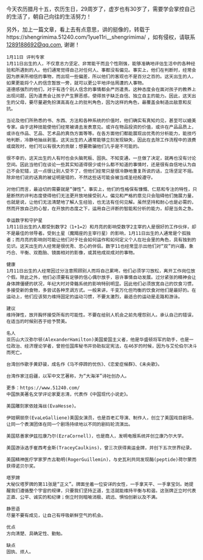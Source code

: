 

   今天农历腊月十五，农历生日，29周岁了，虚岁也有30岁了，需要学会掌控自己的生活了，朝自己向往的生活努力！



   另外，加上一篇文章，看上去有点意思，讲的挺像的，转载于https://shengrimima.51240.com/1yue11ri__shengrimima/
   ，如有侵权，请联系 1289188692@qq.com, 谢谢！

    1月11日 评判专家
    1月11日出生的人，不仅意志力坚定、非常能干而且个性刚强，能够准确地评估生活中的各种经验和所遇到的人。他们通常觉得自己对任何人、事都没有偏见。事实上，他们在判断时，经常会因为原来所相信的事物，而出现一些偏差，所以他们的客观也不是百分之百的。这天出生的人，如果更能将个人的信念暂放一旁，就可以更公平地评估周遭的人事物。
    道德感强烈的他们，对于有违个别人信念的事情都会严厉遣责。这种态度会在面对孩子的教养上出现问题，因为遣责会让孩子产生罪恶感，使得孩子缺乏自信、独立自主的能力。因此，这天出生的父母，要尽量避免扮演高高在上的批判角色，因为这样的角色，最覆盖会制造出敌意和反抗。

    当论及他们所熟悉的书、东西、方法和各种系统的价值时，他们确实有真知灼见，甚至可以媲美专家。由于这种技能使他们经常被请去发表意见。或许在物品投资的价值，或许在产品品质上，或许在作品、艺品、艺术品的真伪方面等等。在各方面他们都能展现出优秀的分析能力，能技巧地判断，冷静地抽丝剥茧。这天出生的人通常能够立刻发现缺失，因此在去除工作流程中的浪费或腐败时，他们可以有很大的贡献；想要欺骗他们几乎是不可能的。

    很不幸的，这天出生的人有时也会头脑死板、固执、不知变通，一旦做了决定，就再也没有讨论空间。因此当他们在谈论一些其实知道得很少或什么都不知道的事情时，还是很有自信地认为自己不会犯错，这一点很让别人受不了，但他们经常只是很冷静地重复所说的话，立场坚定不摇。除非他们说的话真的被证明是错的，不然这些话可能会被当成圣经般遵守。

    对他们而言，最迫切的需要就是“弹性”。事实上，他们的性格保有慷慨、仁慈和专注的特性，只是断然的评判态度使得他们无法更开放地接受别人。偏见和严格的意见只会阻碍他们施展力量，也就是说，让他们无法清楚地了解人生经验，也无法有任何见解。虽然坚持和耐心也是必需的，然而开放自己的心智，在开放的态度之下，运用自己评断的智能和分析的能力，却是当务之急。

    幸运数字和守护星
    1月11日出生的人都受到数字2（1+1=2）和月亮的影响受数字2主宰的人是很好的工作伙伴，却不是最佳的领导者。受到土星（魔羯座的主宰行星）的影响，1月11日出生的人通常是个孤独者；而月亮的影响则可能让他们对于社会如何运作和如何定义个人在社会里的角色，具有独到的见识。这天出生的人经常是很优秀、忠心的伴侣。数字11也经常显示出他们对“双”的兴趣，象巧合、平衡、双胞胎、镜面相对的影像，或其他成双成对的事物。

    健康
    1月11日出生的人经常因过分注意照顾别人而将自己累垮。他们必须学习放松，离开工作岗位放个假。除此之外，他们必须要有足够的信心偶尔放手，容许事情自动发展。过分紧张的精神会让身体牌僵硬的状况，年纪大时对骨骼系统的影响特别明显。因此他们必须放宽自己的饮食习惯，多接受新的食物，多尝试各种烹调方式。一般来讲，千变万化但均衡的饮食对他们是最好的。在运动上，他们应该努力维持固定的运动习惯，不要太激烈，最适合的运动是走路和游泳。

    建议
    维持弹性，放开胸怀接受所有的可能性。不要在给别人机会之前先埋怨别人。承认自己的错误，在适当的时候别吝于给予赞美。

    名人
    亚历山大汉弥尔顿(AlexanderHamilton)美国爱国主义者，他是华盛顿将军的助手，也是一位政治、经济理论学者，曾担任国库秘书并协助拟定宪法，在46岁的时候，因为与艾伦伯尔决斗而死亡。

    台湾创作歌手黄舒骏，成名作《马不停蹄的忧伤》、《恋爱症候群》、《未央歌》。

    台湾作家汪启疆，以军中文艺著称，为“大海洋”诗社创办人。

    更多：https://www.51240.com/
    中国旅美著名文学评论家夏志清，代表作《中国现代小说史》。

    美国雕刻家依娃海丝(EvaHesse)。

    伊娃辋丽奈(EvaLeGalliene)美国女演员，也是百老汇导演、制作人，创立了美国戏目剧场，让同一个表演团体在同一个剧场持续地以不同的剧码轮流演出。

    美国慈善家伊兹拉康乃尔(EzraCornell)，也是商人，发明电报系统并创立康乃尔大学。

    美国游泳选手崔西考金斯(TraceyCaulkins)，曾三次获得奥运金牌，并创下五次世界纪录。

    美国精神医疗学家罗杰古勒明(RogerGuillemin)，与史瓦利共同发现酶(peptide)荷尔蒙而获得诺贝尔奖。

    塔罗牌
    大秘仪塔罗牌的第11张是“正义”。牌面坐着一位安详的女性，一手拿天平、一手拿宝剑。她提醒我们遵循整个宇宙的规律，只要我们坚持正道，生活就能维持平衡与和谐。这张牌正立时代表正直、公平、诚实的和纪律；倒立时则暗喻消极、疏远、惧怕创新以及不满。

    静思语
    尽量不要有成见，让自己有呼吸新鲜空气的机会。

    优点
    方向清楚、具确定性、勤勉。

    缺点
    固执、烦人。